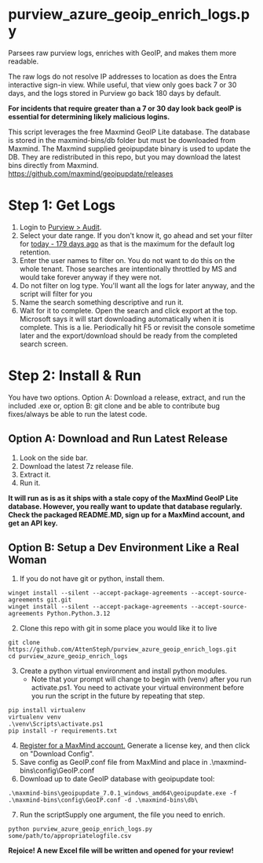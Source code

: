 
# purview_azure_geoip_enrich_logs.py

Parsees raw purview logs, enriches with GeoIP, and makes them more readable.

The raw logs do not resolve IP addresses to location as does the Entra interactive sign-in view. While useful, that view only goes back 7 or 30 days, and the logs stored in Purview go back 180 days by default.

**For incidents that require greater than a 7 or 30 day look back geoIP is essential for determining likely malicious logins.**

This script leverages the free Maxmind GeoIP Lite database. The database is stored in the maxmind-bins/db folder but must be downloaded from Maxmind. The Maxmind supplied geoipupdate binary is used to update the DB. They are redistributed in this repo, but you may download the latest bins directly from Maxmind. https://github.com/maxmind/geoipupdate/releases

# Step 1: Get Logs

1. Login to [Purview > Audit](https://purview.microsoft.com/audit/).
2. Select your date range. If you don't know it, go ahead and set your filter for [today - 179 days ago](https://www.google.com/search?q=179+days+ago+from+today) as that is the maximum for the default log retention.
3. Enter the user names to filter on. You do not want to do this on the whole tenant. Those searches are intentionally throttled by MS and would take forever anyway if they were not.
4. Do not filter on log type. You'll want all the logs for later anyway, and the script will filter for you
5. Name the search something descriptive and run it.
6. Wait for it to complete. Open the search and click export at the top. Microsoft says it will start downloading automatically when it is complete. This is a lie. Periodically hit F5 or revisit the console sometime later and the export/download should be ready from the completed search screen.

# Step 2: Install & Run

You have two options. Option A: Download a release, extract, and run the included .exe or, option B: git clone and be able to contribute bug fixes/always be able to run the latest code.

## Option A: Download and Run Latest Release

1. Look on the side bar.
2. Download the latest 7z release file.
3. Extract it.
4. Run it.

**It will run as is as it ships with a stale copy of the MaxMind GeoIP Lite database. However, you really want to update that database regularly. Check the packaged README.MD, sign up for a MaxMind account, and get an API key.**

## Option B: Setup a Dev Environment Like a Real Woman

1. If you do not have git or python, install them.

```batchfile
winget install --silent --accept-package-agreements --accept-source-agreements git.git 
winget install --silent --accept-package-agreements --accept-source-agreements Python.Python.3.12
```

2. Clone this repo with git in some place you would like it to live

```batchfile
git clone https://github.com/AttenSteph/purview_azure_geoip_enrich_logs.git
cd purview_azure_geoip_enrich_logs
```

3. Create a python virtual environment and install python modules.
    - Note that your prompt will change to begin with (venv) after you run activate.ps1. You need to activate your virtual environment before you run the script in the future by repeating that step.

```batchfile
pip install virtualenv
virtualenv venv
.\venv\Scripts\activate.ps1
pip install -r requirements.txt
```

4. [Register for a MaxMind account.](https://dev.maxmind.com/geoip/geolite2-free-geolocation-data) Generate a license key, and then click on "Download Config". 
5. Save config as GeoIP.conf file from MaxMind and place in .\maxmind-bins\config\GeoIP.conf
6. Download up to date GeoIP database with geoipupdate tool:

```batchfile
.\maxmind-bins\geoipupdate_7.0.1_windows_amd64\geoipupdate.exe -f .\maxmind-bins\config\GeoIP.conf -d .\maxmind-bins\db\
```

7. Run the scriptSupply one argument, the file you need to enrich.

```batchfile
python purview_azure_geoip_enrich_logs.py some/path/to/appropriatelogfile.csv
```

**Rejoice! A new Excel file will be written and opened for your review!**
